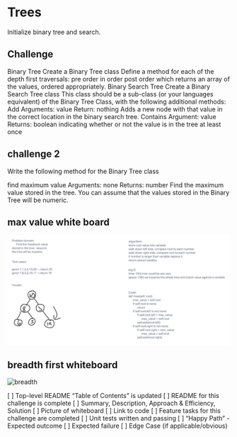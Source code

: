 # Trees

Initialize binary tree and search.

## Challenge

Binary Tree
Create a Binary Tree class
Define a method for each of the depth first traversals:
pre order
in order
post order which returns an array of the values, ordered appropriately.
Binary Search Tree
Create a Binary Search Tree class
This class should be a sub-class (or your languages equivalent) of the Binary Tree Class, with the following additional methods:
Add
Arguments: value
Return: nothing
Adds a new node with that value in the correct location in the binary search tree.
Contains
Argument: value
Returns: boolean indicating whether or not the value is in the tree at least once

## challenge 2

Write the following method for the Binary Tree class

find maximum value
Arguments: none
Returns: number
Find the maximum value stored in the tree. You can assume that the values stored in the Binary Tree will be numeric.

## max value white board

![max_tree](max_tree.png)

## breadth first whiteboard

![breadth](breadth_first.png)

[ ] Top-level README “Table of Contents” is updated
[ ] README for this challenge is complete
[ ] Summary, Description, Approach & Efficiency, Solution
[ ] Picture of whiteboard
[ ] Link to code
[ ] Feature tasks for this challenge are completed
[ ] Unit tests written and passing
[ ] “Happy Path” - Expected outcome
[ ] Expected failure
[ ] Edge Case (if applicable/obvious)
